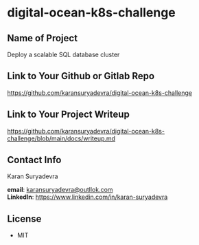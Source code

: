 # digital-ocean-k8s-challenge

## Name of Project
Deploy a scalable SQL database cluster

## Link to Your Github or Gitlab Repo
https://github.com/karansuryadevra/digital-ocean-k8s-challenge

## Link to Your Project Writeup
https://github.com/karansuryadevra/digital-ocean-k8s-challenge/blob/main/docs/writeup.md

## Contact Info
Karan Suryadevra

**email**: karansuryadevra@outllok.com  
**LinkedIn**: https://www.linkedin.com/in/karan-suryadevra  

## License
- MIT
